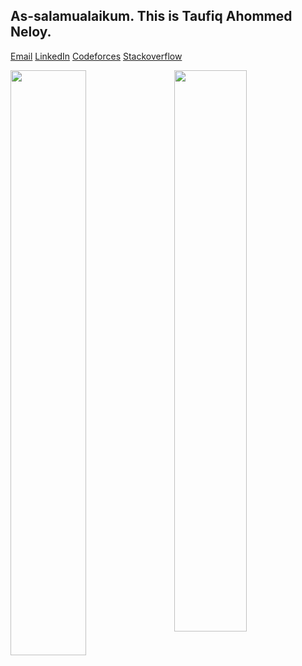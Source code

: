 ## As-salamualaikum. This is Taufiq Ahommed Neloy.
[Email](taufiqneloy.swe@gmail.com)
[LinkedIn](https://www.linkedin.com/in/taufiq-ahommed-neloy-1421951a0/)
[Codeforces](https://codeforces.com/profile/Neloy-SWE)
[Stackoverflow](https://stackoverflow.com/users/14406357/taufiq-ahommed-neloy)

<img  src="https://github-readme-stats.vercel.app/api?username=Neloy-SWE&show_icons=true&hide_border=true&theme=tokyonight" width="48%" align="right" >
<img  src="https://github-readme-streak-stats.herokuapp.com/?user=Neloy-SWE&theme=tokyonight&hide_border=true" width="49%" >

